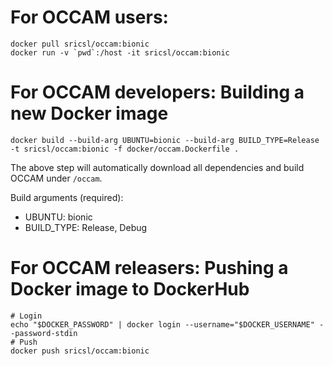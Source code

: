 
# For OCCAM users: #

```shell
docker pull sricsl/occam:bionic
docker run -v `pwd`:/host -it sricsl/occam:bionic
```

# For OCCAM developers: Building a new Docker image #

```shell
docker build --build-arg UBUNTU=bionic --build-arg BUILD_TYPE=Release -t sricsl/occam:bionic -f docker/occam.Dockerfile .

```

The above step will automatically download all dependencies and build OCCAM under `/occam`.

Build arguments (required):
- UBUNTU: bionic
- BUILD_TYPE: Release, Debug

# For OCCAM releasers: Pushing a Docker image to DockerHub #

```shell
# Login
echo "$DOCKER_PASSWORD" | docker login --username="$DOCKER_USERNAME" --password-stdin
# Push
docker push sricsl/occam:bionic
```
